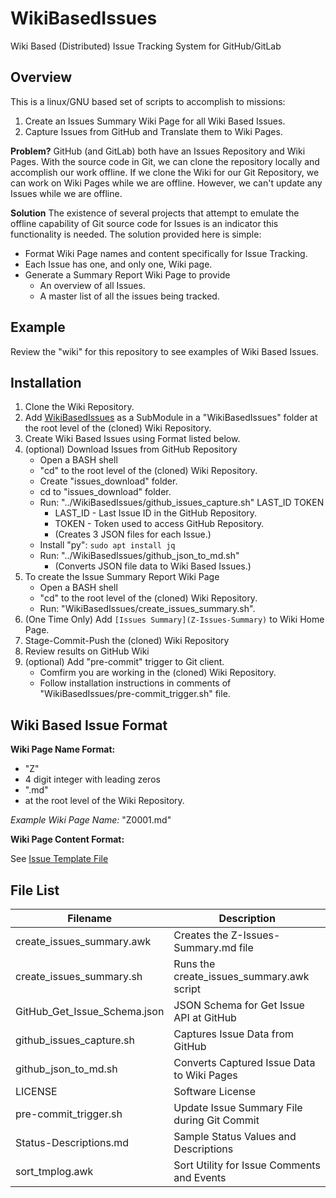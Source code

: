 # WikiBasedIssues
Wiki Based (Distributed) Issue Tracking System for GitHub/GitLab


## Overview
This is a linux/GNU based set of scripts to accomplish to missions:
1. Create an Issues Summary Wiki Page for all Wiki Based Issues.
2. Capture Issues from GitHub and Translate them to Wiki Pages.

**Problem?**  GitHub (and GitLab) both have an Issues Repository and Wiki Pages.
With the source code in Git, we can clone the repository locally and
accomplish our work offline.  If we clone the Wiki for our Git Repository,
we can work on Wiki Pages while we are offline.  However, we can't update
any Issues while we are offline.

**Solution**  The existence of several projects that attempt to emulate
the offline capability of Git source code for Issues is an indicator this
functionality is needed.  The solution provided here is simple:
* Format Wiki Page names and content specifically for Issue Tracking.
* Each Issue has one, and only one, Wiki page.
* Generate a Summary Report Wiki Page to provide
    * An overview of all Issues.
    * A master list of all the issues being tracked.


## Example

Review the "wiki" for this repository to see examples of Wiki Based Issues.


## Installation

1. Clone the Wiki Repository.
1. Add [WikiBasedIssues](https://github.com/DDieterich/WikiBasedIssues)
   as a SubModule in a "WikiBasedIssues" folder at the root level
   of the (cloned) Wiki Repository.
1. Create Wiki Based Issues using Format listed below.
1. (optional) Download Issues from GitHub Repository
    * Open a BASH shell
    * "cd" to the root level of the (cloned) Wiki Repository.
    * Create "issues_download" folder.
    * cd to "issues_download" folder.
    * Run: "../WikiBasedIssues/github_issues_capture.sh" LAST_ID TOKEN
        * LAST_ID - Last Issue ID in the GitHub Repository.
        * TOKEN - Token used to access GitHub Repository.
        * (Creates 3 JSON files for each Issue.)
    * Install "py": `sudo apt install jq`
    * Run: "../WikiBasedIssues/github_json_to_md.sh"
        * (Converts JSON file data to Wiki Based Issues.)
1. To create the Issue Summary Report Wiki Page
    * Open a BASH shell
    * "cd" to the root level of the (cloned) Wiki Repository.
    * Run: "WikiBasedIssues/create_issues_summary.sh".
1. (One Time Only) Add `[Issues Summary](Z-Issues-Summary)` to Wiki Home Page.
1. Stage-Commit-Push the (cloned) Wiki Repository
1. Review results on GitHub Wiki
1. (optional) Add "pre-commit" trigger to Git client.
    * Comfirm you are working in the (cloned) Wiki Repository.
    * Follow installation instructions in comments of "WikiBasedIssues/pre-commit_trigger.sh" file.


## Wiki Based Issue Format

**Wiki Page Name Format:**
* "Z"
* 4 digit integer with leading zeros
* ".md"
* at the root level of the Wiki Repository.

*Example Wiki Page Name:* "Z0001.md"

**Wiki Page Content Format:**

See [Issue Template File](Z-Issue-Template.md)


## File List

Filename                     | Description
-----------------------------|-------------
create_issues_summary.awk    | Creates the Z-Issues-Summary.md file
create_issues_summary.sh     | Runs the create_issues_summary.awk script
GitHub_Get_Issue_Schema.json | JSON Schema for Get Issue API at GitHub
github_issues_capture.sh     | Captures Issue Data from GitHub
github_json_to_md.sh         | Converts Captured Issue Data to Wiki Pages
LICENSE                      | Software License
pre-commit_trigger.sh        | Update Issue Summary File during Git Commit
Status-Descriptions.md       | Sample Status Values and Descriptions
sort_tmplog.awk              | Sort Utility for Issue Comments and Events
